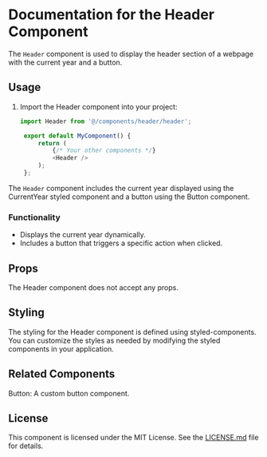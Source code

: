 # Documentation for the Header Component

The `Header` component is used to display the header section of a webpage with the current year and a button.

## Usage

1. Import the Header component into your project:

   ```javascript
   import Header from '@/components/header/header';

    export default MyComponent() {
        return (
            {/* Your other components */}
            <Header />
        );
    };

The `Header` component includes the current year displayed using the CurrentYear styled component and a button using the Button component.

### Functionality

- Displays the current year dynamically.
- Includes a button that triggers a specific action when clicked.

## Props

The Header component does not accept any props.

## Styling

The styling for the Header component is defined using styled-components. You can customize the styles as needed by modifying the styled components in your application.

## Related Components

Button: A custom button component.

## License

This component is licensed under the MIT License. See the [LICENSE.md](./LICENSE.md) file for details.